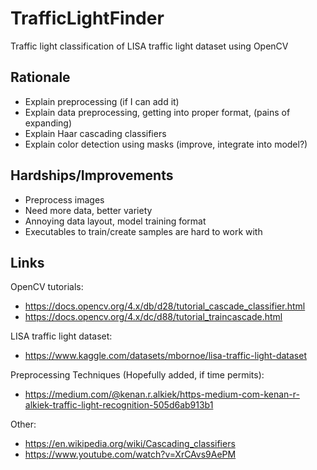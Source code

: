 # TrafficLightFinder
Traffic light classification of LISA traffic light dataset using OpenCV

## Rationale
- Explain preprocessing (if I can add it)
- Explain data preprocessing, getting into proper format, (pains of expanding)
- Explain Haar cascading classifiers
- Explain color detection using masks (improve, integrate into model?)

## Hardships/Improvements
- Preprocess images
- Need more data, better variety
- Annoying data layout, model training format
- Executables to train/create samples are hard to work with

## Links
OpenCV tutorials:
- https://docs.opencv.org/4.x/db/d28/tutorial_cascade_classifier.html
- https://docs.opencv.org/4.x/dc/d88/tutorial_traincascade.html


LISA traffic light dataset:
- https://www.kaggle.com/datasets/mbornoe/lisa-traffic-light-dataset


Preprocessing Techniques (Hopefully added, if time permits):
- https://medium.com/@kenan.r.alkiek/https-medium-com-kenan-r-alkiek-traffic-light-recognition-505d6ab913b1


Other:
- https://en.wikipedia.org/wiki/Cascading_classifiers
- https://www.youtube.com/watch?v=XrCAvs9AePM
